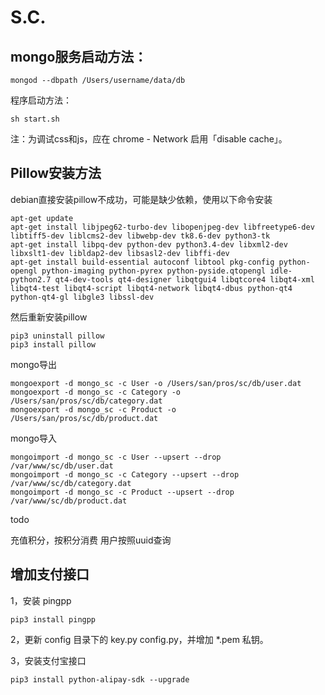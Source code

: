 # S.C.

## mongo服务启动方法：

```
mongod --dbpath /Users/username/data/db
```

程序启动方法：

```
sh start.sh
```

注：为调试css和js，应在 chrome - Network 启用「disable cache」。

## Pillow安装方法

debian直接安装pillow不成功，可能是缺少依赖，使用以下命令安装

```
apt-get update
apt-get install libjpeg62-turbo-dev libopenjpeg-dev libfreetype6-dev libtiff5-dev liblcms2-dev libwebp-dev tk8.6-dev python3-tk
apt-get install libpq-dev python-dev python3.4-dev libxml2-dev libxslt1-dev libldap2-dev libsasl2-dev libffi-dev
apt-get install build-essential autoconf libtool pkg-config python-opengl python-imaging python-pyrex python-pyside.qtopengl idle-python2.7 qt4-dev-tools qt4-designer libqtgui4 libqtcore4 libqt4-xml libqt4-test libqt4-script libqt4-network libqt4-dbus python-qt4 python-qt4-gl libgle3 libssl-dev

```

然后重新安装pillow

```
pip3 uninstall pillow
pip3 install pillow
```

mongo导出


```
mongoexport -d mongo_sc -c User -o /Users/san/pros/sc/db/user.dat
mongoexport -d mongo_sc -c Category -o /Users/san/pros/sc/db/category.dat
mongoexport -d mongo_sc -c Product -o /Users/san/pros/sc/db/product.dat
```

mongo导入


```
mongoimport -d mongo_sc -c User --upsert --drop /var/www/sc/db/user.dat
mongoimport -d mongo_sc -c Category --upsert --drop /var/www/sc/db/category.dat
mongoimport -d mongo_sc -c Product --upsert --drop /var/www/sc/db/product.dat
```

todo

充值积分，按积分消费
用户按照uuid查询

## 增加支付接口

1，安装 pingpp

```
pip3 install pingpp
```

2，更新 config 目录下的 key.py config.py，并增加 *.pem 私钥。

3，安装支付宝接口

```
pip3 install python-alipay-sdk --upgrade
```